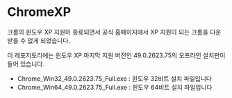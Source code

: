 # ChromeXP
크롬의 윈도우 XP 지원이 종료되면서 공식 홈페이지에서 XP 지원이 되는 크롬을 다운받을 수 없게 되었습니다.

이 레포지토리에는 윈도우 XP 마지막 지원 버전인 49.0.2623.75의 오프라인 설치판이 들어 있습니다.

* Chrome_Win32_49.0.2623.75_Full.exe : 윈도우 32비트 설치 파일입니다
* Chrome_Win64_49.0.2623.75_Full.exe : 윈도우 64비트 설치 파일입니다
